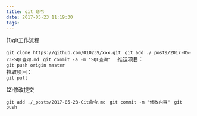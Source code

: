 ```yaml
---
title: git 命令
date: 2017-05-23 11:19:30
tags:
---
```

  (1)git工作流程  

  `git clone https://github.com/010239/xxx.git `
  `git add ./_posts/2017-05-23-SQL查询.md `
  `git commit -a -m "SQL查询"  ` 
  推送项目：      
  `git push origin master`  
  拉取项目：  
  `git pull`  

  (2)修改提交  
 
  `git add ./_posts/2017-05-23-Git命令.md `
  `git commit -m "修改内容" `
  `git push ` 
